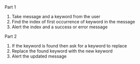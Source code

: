 Part 1

1. Take message and a keyword from the user
2. Find the index of first occurrence of keyword in the message
3. Alert the index and a success or error message

Part 2

1. If the keyword is found then ask for a keyword to replace
2. Replace the found keyword with the new keyword
3. Alert the updated message